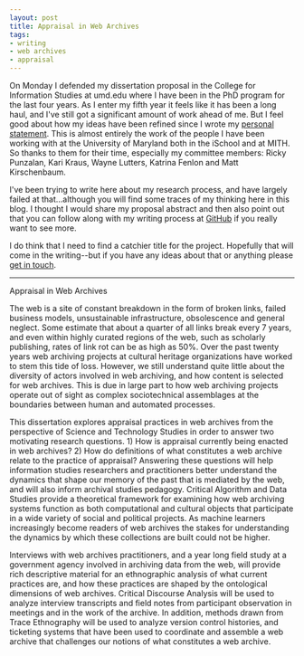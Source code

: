 ```yaml
---
layout: post
title: Appraisal in Web Archives
tags:
- writing
- web archives
- appraisal
---
```


On Monday I defended my dissertation proposal in the College for Information
Studies at umd.edu where I have been in the PhD program for the last four years.
As I enter my fifth year it feels like it has been a long haul, and I've still
got a significant amount of work ahead of me. But I feel good about how my ideas
have been refined since I wrote my [personal
statement](https://inkdroid.org/2015/08/29/ischool/). This is almost entirely
the work of the people I have been working with at the University of Maryland
both in the iSchool and at MITH. So thanks to them for their time, especially my
committee members: Ricky Punzalan, Kari Kraus, Wayne Lutters, Katrina Fenlon and
Matt Kirschenbaum.

I've been trying to write here about my research process, and have largely
failed at that...although you will find some traces of my thinking here in this
blog. I thought I would share my proposal abstract and then also point out that
you can follow along with my writing process at
[GitHub](https://github.com/edsu/diss) if you really want to see more.

I do think that I need to find a catchier title for the project. Hopefully that
will come in the writing--but if you have any ideas about that or anything
please [get in touch](mailto:ehs@pobox.com).

---

Appraisal in Web Archives

The web is a site of constant breakdown in the form of broken links, failed
business models, unsustainable infrastructure, obsolescence and general neglect.
Some estimate that about a quarter of all links break every 7 years, and even
within highly curated regions of the web, such as scholarly publishing, rates of
link rot can be as high as 50%. Over the past twenty years web archiving
projects at cultural heritage organizations have worked to stem this tide of
loss. However, we still understand quite little about the diversity of actors
involved in web archiving, and how content is selected for web archives. This is
due in large part to how web archiving projects operate out of sight as complex
sociotechnical assemblages at the boundaries between human and automated
processes.

This dissertation explores appraisal practices in web archives from the
perspective of Science and Technology Studies in order to answer two motivating
research questions. 1) How is appraisal currently being enacted in web
archives? 2) How do definitions of what constitutes a web archive relate to the
practice of appraisal? Answering these questions will help information studies
researchers and practitioners better understand the dynamics that shape our
memory of the past that is mediated by the web, and will also inform archival
studies pedagogy. Critical Algorithm and Data Studies provide a theoretical
framework for examining how web archiving systems function as both
computational and cultural objects that participate in a wide variety of social
and political projects. As machine learners increasingly become readers of web
archives the stakes for understanding the dynamics by which these collections
are built could not be higher.

Interviews with web archives practitioners, and a year long field study at a
government agency involved in archiving data from the web, will provide rich
descriptive material for an ethnographic analysis of what current practices
are, and how these practices are shaped by the ontological dimensions of web
archives. Critical Discourse Analysis will be used to analyze interview
transcripts and field notes from participant observation in meetings and in the
work of the archive. In addition, methods drawn from Trace Ethnography will be
used to analyze version control histories, and ticketing systems that have been
used to coordinate and assemble a web archive that challenges our notions of
what constitutes a web archive.

